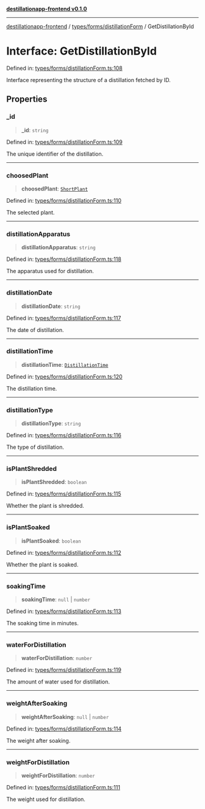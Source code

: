 [**destillationapp-frontend v0.1.0**](../../../../README.md)

***

[destillationapp-frontend](../../../../modules.md) / [types/forms/distillationForm](../README.md) / GetDistillationById

# Interface: GetDistillationById

Defined in: [types/forms/distillationForm.ts:108](https://github.com/DestillApp/main/blob/be94b1d93681946bd573e84cd8381ba32cee62b9/frontend/src/types/forms/distillationForm.ts#L108)

Interface representing the structure of a distillation fetched by ID.

## Properties

### \_id

> **\_id**: `string`

Defined in: [types/forms/distillationForm.ts:109](https://github.com/DestillApp/main/blob/be94b1d93681946bd573e84cd8381ba32cee62b9/frontend/src/types/forms/distillationForm.ts#L109)

The unique identifier of the distillation.

***

### choosedPlant

> **choosedPlant**: [`ShortPlant`](ShortPlant.md)

Defined in: [types/forms/distillationForm.ts:110](https://github.com/DestillApp/main/blob/be94b1d93681946bd573e84cd8381ba32cee62b9/frontend/src/types/forms/distillationForm.ts#L110)

The selected plant.

***

### distillationApparatus

> **distillationApparatus**: `string`

Defined in: [types/forms/distillationForm.ts:118](https://github.com/DestillApp/main/blob/be94b1d93681946bd573e84cd8381ba32cee62b9/frontend/src/types/forms/distillationForm.ts#L118)

The apparatus used for distillation.

***

### distillationDate

> **distillationDate**: `string`

Defined in: [types/forms/distillationForm.ts:117](https://github.com/DestillApp/main/blob/be94b1d93681946bd573e84cd8381ba32cee62b9/frontend/src/types/forms/distillationForm.ts#L117)

The date of distillation.

***

### distillationTime

> **distillationTime**: [`DistillationTime`](DistillationTime.md)

Defined in: [types/forms/distillationForm.ts:120](https://github.com/DestillApp/main/blob/be94b1d93681946bd573e84cd8381ba32cee62b9/frontend/src/types/forms/distillationForm.ts#L120)

The distillation time.

***

### distillationType

> **distillationType**: `string`

Defined in: [types/forms/distillationForm.ts:116](https://github.com/DestillApp/main/blob/be94b1d93681946bd573e84cd8381ba32cee62b9/frontend/src/types/forms/distillationForm.ts#L116)

The type of distillation.

***

### isPlantShredded

> **isPlantShredded**: `boolean`

Defined in: [types/forms/distillationForm.ts:115](https://github.com/DestillApp/main/blob/be94b1d93681946bd573e84cd8381ba32cee62b9/frontend/src/types/forms/distillationForm.ts#L115)

Whether the plant is shredded.

***

### isPlantSoaked

> **isPlantSoaked**: `boolean`

Defined in: [types/forms/distillationForm.ts:112](https://github.com/DestillApp/main/blob/be94b1d93681946bd573e84cd8381ba32cee62b9/frontend/src/types/forms/distillationForm.ts#L112)

Whether the plant is soaked.

***

### soakingTime

> **soakingTime**: `null` \| `number`

Defined in: [types/forms/distillationForm.ts:113](https://github.com/DestillApp/main/blob/be94b1d93681946bd573e84cd8381ba32cee62b9/frontend/src/types/forms/distillationForm.ts#L113)

The soaking time in minutes.

***

### waterForDistillation

> **waterForDistillation**: `number`

Defined in: [types/forms/distillationForm.ts:119](https://github.com/DestillApp/main/blob/be94b1d93681946bd573e84cd8381ba32cee62b9/frontend/src/types/forms/distillationForm.ts#L119)

The amount of water used for distillation.

***

### weightAfterSoaking

> **weightAfterSoaking**: `null` \| `number`

Defined in: [types/forms/distillationForm.ts:114](https://github.com/DestillApp/main/blob/be94b1d93681946bd573e84cd8381ba32cee62b9/frontend/src/types/forms/distillationForm.ts#L114)

The weight after soaking.

***

### weightForDistillation

> **weightForDistillation**: `number`

Defined in: [types/forms/distillationForm.ts:111](https://github.com/DestillApp/main/blob/be94b1d93681946bd573e84cd8381ba32cee62b9/frontend/src/types/forms/distillationForm.ts#L111)

The weight used for distillation.
